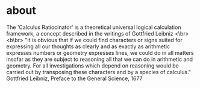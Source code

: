 # about
The 'Calculus Ratiocinator' is a theoretical universal logical calculation framework, a concept described in the writings of Gottfried Leibniz
<\br><b\br>
"It is obvious that if we could find characters or signs suited for expressing
all our thoughts as clearly and as exactly as arithmetic expresses
numbers or geometry expresses lines, we could do in all matters insofar as
they are subject to reasoning all that we can do in arithmetic and
geometry. For all investigations which depend on reasoning would be
carried out by transposing these characters and by a species of calculus."
Gottfried Leibniz, Preface to the General Science, 1677
